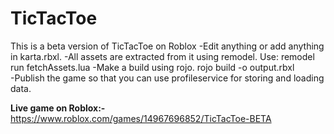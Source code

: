 # TicTacToe
This is a beta version of TicTacToe on Roblox
-Edit anything or add anything in karta.rbxl.
-All assets are extracted from it using remodel. 
Use: remodel run fetchAssets.lua
-Make a build using rojo.
rojo build -o output.rbxl    
-Publish the game so that you can use profileservice for storing and loading data.

**Live game on Roblox:-**
https://www.roblox.com/games/14967696852/TicTacToe-BETA
